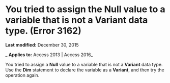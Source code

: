 
# You tried to assign the Null value to a variable that is not a Variant data type. (Error 3162)

 **Last modified:** December 30, 2015

 _ **Applies to:** Access 2013 | Access 2016_

You tried to assign a  **Null** value to a variable that is not a **Variant** data type. Use the **Dim** statement to declare the variable as a **Variant**, and then try the operation again.

